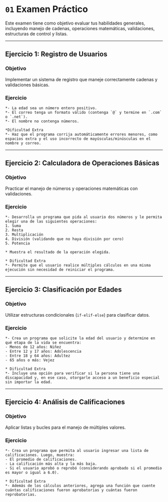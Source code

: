# `01` Examen Práctico

Este examen tiene como objetivo evaluar tus habilidades generales, incluyendo manejo de cadenas, operaciones matemáticas, validaciones, estructuras de control y listas.

---

## Ejercicio 1: Registro de Usuarios
### Objetivo
Implementar un sistema de registro que maneje correctamente cadenas y validaciones básicas.

### Ejercicio
```Crea un programa que solicite al usuario su nombre, edad y correo electrónico. Luego, muestra un mensaje de confirmación con los datos ingresados. Valida que:
*- La edad sea un número entero positivo.
*- El correo tenga un formato válido (contenga `@` y termine en `.com` o `.net`).
*- El nombre no contenga números.

*Dificultad Extra
*- Haz que el programa corrija automáticamente errores menores, como espacios extra y el uso incorrecto de mayúsculas/minúsculas en el nombre y correo.
```

---

## Ejercicio 2: Calculadora de Operaciones Básicas
### Objetivo
Practicar el manejo de números y operaciones matemáticas con validaciones.

### Ejercicio
```
*- Desarrolla un programa que pida al usuario dos números y le permita elegir una de las siguientes operaciones:
1. Suma
2. Resta
3. Multiplicación
4. División (validando que no haya división por cero)
5. Potencia

* Muestra el resultado de la operación elegida.

* Dificultad Extra
*- Permite que el usuario realice múltiples cálculos en una misma ejecución sin necesidad de reiniciar el programa.
```

---

## Ejercicio 3: Clasificación por Edades
### Objetivo
Utilizar estructuras condicionales (`if-elif-else`) para clasificar datos.

### Ejercicio
```
*- Crea un programa que solicite la edad del usuario y determine en qué etapa de la vida se encuentra:
- Menos de 12 años: Niñez
- Entre 12 y 17 años: Adolescencia
- Entre 18 y 64 años: Adultez
- 65 años o más: Vejez

* Dificultad Extra
*- Incluye una opción para verificar si la persona tiene una discapacidad y, en ese caso, otorgarle acceso a un beneficio especial sin importar la edad.
```

---

## Ejercicio 4: Análisis de Calificaciones
### Objetivo
Aplicar listas y bucles para el manejo de múltiples valores.

### Ejercicio
```
*- Crea un programa que permita al usuario ingresar una lista de calificaciones. Luego, muestra:
- El promedio de calificaciones.
- La calificación más alta y la más baja.
- Si el usuario aprobó o reprobó (considerando aprobado si el promedio es mayor o igual a 6.0).

* Dificultad Extra
*- Además de los cálculos anteriores, agrega una función que cuente cuántas calificaciones fueron aprobatorias y cuántas fueron reprobatorias.
```

